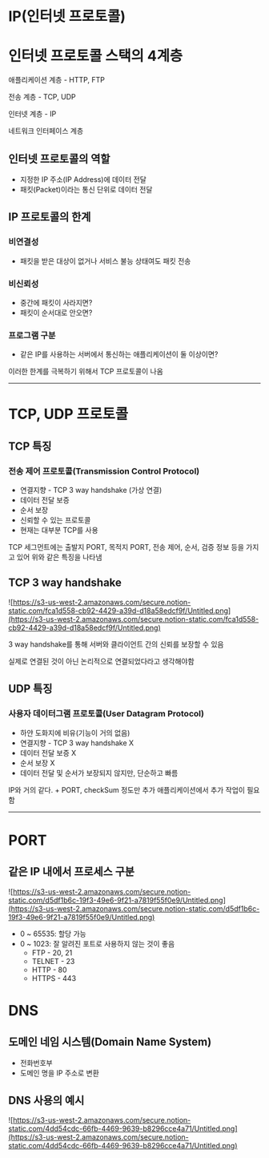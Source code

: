 # IP(인터넷 프로토콜)

# 인터넷 프로토콜 스택의 4계층

애플리케이션 계층 - HTTP, FTP

전송 계층 - TCP, UDP

인터넷 계층 - IP

네트워크 인터페이스 계층

## 인터넷 프로토콜의 역할

- 지정한 IP 주소(IP Address)에 데이터 전달
- 패킷(Packet)이라는 통신 단위로 데이터 전달

## IP 프로토콜의 한계

### 비연결성

- 패킷을 받은 대상이 없거나 서비스 불능 상태여도 패킷 전송

### 비신뢰성

- 중간에 패킷이 사라지면?
- 패킷이 순서대로 안오면?

### 프로그램 구분

- 같은 IP를 사용하는 서버에서 통신하는 애플리케이션이 둘 이상이면?

이러한 한계를 극복하기 위해서 TCP 프로토콜이 나옴

---

# TCP, UDP 프로토콜

## TCP 특징

### 전송 제어 프로토콜(Transmission Control Protocol)

- 연결지향 - TCP 3 way handshake (가상 연결)
- 데이터 전달 보증
- 순서 보장
- 신뢰할 수 있는 프로토콜
- 현재는 대부분 TCP를 사용

TCP 세그먼트에는 출발지 PORT, 목적지 PORT, 전송 제어, 순서, 검증 정보 등을 가지고 있어 위와 같은 특징을 나타냄

## TCP 3 way handshake

![https://s3-us-west-2.amazonaws.com/secure.notion-static.com/fca1d558-cb92-4429-a39d-d18a58edcf9f/Untitled.png](https://s3-us-west-2.amazonaws.com/secure.notion-static.com/fca1d558-cb92-4429-a39d-d18a58edcf9f/Untitled.png)

3 way handshake를 통해 서버와 클라이언트 간의 신뢰를 보장할 수 있음

실제로 연결된 것이 아닌 논리적으로 연결되었다라고 생각해야함

## UDP 특징

### 사용자 데이터그램 프로토콜(User Datagram Protocol)

- 하얀 도화지에 비유(기능이 거의 없음)
- 연결지향 - TCP 3 way handshake X
- 데이터 전달 보증 X
- 순서 보장 X
- 데이터 전달 및 순서가 보장되지 않지만, 단순하고 빠름

IP와 거의 같다. + PORT, checkSum 정도만 추가
애플리케이션에서 추가 작업이 필요함

---

# PORT

## 같은 IP 내에서 프로세스 구분

![https://s3-us-west-2.amazonaws.com/secure.notion-static.com/d5df1b6c-19f3-49e6-9f21-a7819f55f0e9/Untitled.png](https://s3-us-west-2.amazonaws.com/secure.notion-static.com/d5df1b6c-19f3-49e6-9f21-a7819f55f0e9/Untitled.png)

- 0 ~ 65535: 할당 가능
- 0 ~ 1023: 잘 알려진 포트로 사용하지 않는 것이 좋음
    - FTP - 20, 21
    - TELNET - 23
    - HTTP - 80
    - HTTPS - 443

# DNS

## 도메인 네임 시스템(Domain Name System)

- 전화번호부
- 도메인 명을 IP 주소로 변환

## DNS 사용의 예시

![https://s3-us-west-2.amazonaws.com/secure.notion-static.com/4dd54cdc-66fb-4469-9639-b8296cce4a71/Untitled.png](https://s3-us-west-2.amazonaws.com/secure.notion-static.com/4dd54cdc-66fb-4469-9639-b8296cce4a71/Untitled.png)